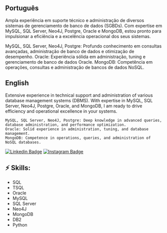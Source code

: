<!-- You can create your own header images using Canva, it has a lot of templates. If you do, use the following link https://www.canva.com/join/celeriac-tread-jellyfish -->
## Português

Ampla experiência em suporte técnico e administração de diversos sistemas de gerenciamento de banco de dados (SGBDs). Com expertise em MySQL, SQL Server, Neo4J, Postgre, Oracle e MongoDB, estou pronto para impulsionar a eficiência e a excelência operacional dos seus sistemas.

  MySQL, SQL Server, Neo4J, Postgre: Profundo conhecimento em consultas avançadas, administração de banco de dados e otimização de desempenho.
  Oracle: Experiência sólida em administração, tuning e gerenciamento de banco de dados Oracle.
  MongoDB: Competência em operações, consultas e administração de bancos de dados NoSQL.
  
## English

Extensive experience in technical support and administration of various database management systems (DBMS). With expertise in MySQL, SQL Server, Neo4J, Postgre, Oracle, and MongoDB, I am ready to drive efficiency and operational excellence in your systems.

    MySQL, SQL Server, Neo4J, Postgre: Deep knowledge in advanced queries, database administration, and performance optimization.
    Oracle: Solid experience in administration, tuning, and database management.
    MongoDB: Competence in operations, queries, and administration of NoSQL databases.

[![Linkedin Badge](https://img.shields.io/badge/-LinkedIn-blue?style=flat-square&logo=Linkedin&logoColor=white&link=https://www.linkedin.com/in/jayrajroshan/)](https://www.linkedin.com/in/yan-furlan-455ab820b/)
[![Instagram Badge](https://img.shields.io/badge/-Instagram-e4405f?style=flat-square&logo=Instagram&logoColor=white&link=https://www.instagram.com/roshanjayraj/)](https://www.instagram.com/yanfurlan/)

## ⚡ Skills:
- SQL
- TSQL
- Oracle
- MySQL
- SQL Server
- Neo4J
- MongoDB
- DB2
- Python
